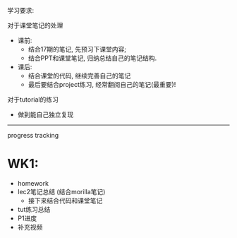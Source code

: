 学习要求:

对于课堂笔记的处理
+ 课前: 
  + 结合17期的笔记, 先预习下课堂内容; 
  + 结合PPT和课堂笔记, 归纳总结自己的笔记结构.
+ 课后: 
  + 结合课堂的代码, 继续完善自己的笔记
  + 最后要结合project练习, 经常翻阅自己的笔记(最重要)!

对于tutorial的练习
+ 做到能自己独立复现

---

progress tracking
# WK1: 
+ homework
+ lec2笔记总结 (结合morilla笔记)
  + 接下来结合代码和课堂笔记
+ tut练习总结
+ P1进度
+ 补充视频